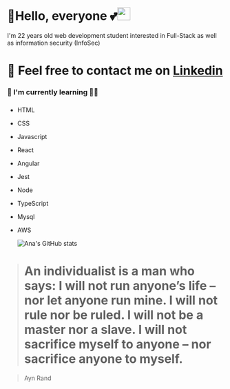   # :blossom:Hello, everyone :two_hearts:<img src="https://raw.githubusercontent.com/MartinHeinz/MartinHeinz/master/wave.gif" width="30px">
  
  I'm 22 years old web development student interested in Full-Stack as well as information security (InfoSec)
  
  # :email: Feel free to contact me on [Linkedin](https://www.linkedin.com/in/anabdemorais/) 
  
  ### :blossom: I'm currently learning :woman_student:<h3>
 
* HTML
* CSS
* Javascript
* React
* Angular
* Jest
* Node
* TypeScript
* Mysql
* AWS
  
  ![Ana's GitHub stats](https://github-readme-stats.vercel.app/api?username=trizdev&show_icons=true&theme=monokai)
  
  
  
> # An individualist is a man who says: I will not run anyone’s life – nor let anyone run mine. I will not rule nor be ruled. I will not be a master nor a slave. I will not sacrifice myself to anyone – nor sacrifice anyone to myself.
  
> Ayn Rand



  
 
